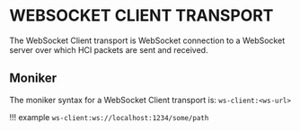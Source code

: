 WEBSOCKET CLIENT TRANSPORT
==========================

The WebSocket Client transport is WebSocket connection to a WebSocket server over which HCI packets
are sent and received.

## Moniker
The moniker syntax for a WebSocket Client transport is: `ws-client:<ws-url>`

!!! example
    `ws-client:ws://localhost:1234/some/path`
